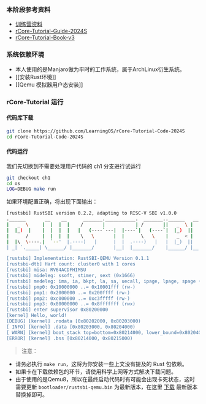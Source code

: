 ### 本阶段参考资料

- [训练营资料](https://github.com/LearningOS/rust-based-os-comp2024/blob/main/2024-spring-scheduling-2.md)
- [rCore-Tutorial-Guide-2024S](https://learningos.cn/rCore-Tutorial-Guide-2024S/index.html)
- [rCore-Tutorial-Book-v3](https://rcore-os.cn/rCore-Tutorial-Book-v3/index.html)

### 系统依赖环境

- 本人使用的是Manjaro做为平时的工作系统，属于ArchLinux衍生系统。
- [[安装Rust环境]]
- [[Qemu 模拟器用户态安装]]

### rCore-Tutorial 运行

#### 代码库下载
```bash
git clone https://github.com/LearningOS/rCore-Tutorial-Code-2024S
cd rCore-Tutorial-Code-2024S
```

#### 代码运行

我们先切换到不需要处理用户代码的 ch1 分支进行试运行

```bash
git checkout ch1
cd os
LOG=DEBUG make run
```

如果环境配置正确，将出现下面输出：

```bash
[rustsbi] RustSBI version 0.2.2, adapting to RISC-V SBI v1.0.0
.______       __    __      _______.___________.  _______..______   __
|   _  \     |  |  |  |    /       |           | /       ||   _  \ |  |
|  |_)  |    |  |  |  |   |   (----`---|  |----`|   (----`|  |_)  ||  |
|      /     |  |  |  |    \   \       |  |      \   \    |   _  < |  |
|  |\  \----.|  `--'  |.----)   |      |  |  .----)   |   |  |_)  ||  |
| _| `._____| \______/ |_______/       |__|  |_______/    |______/ |__|

[rustsbi] Implementation: RustSBI-QEMU Version 0.1.1
[rustsbi-dtb] Hart count: cluster0 with 1 cores
[rustsbi] misa: RV64ACDFHIMSU
[rustsbi] mideleg: ssoft, stimer, sext (0x1666)
[rustsbi] medeleg: ima, ia, bkpt, la, sa, uecall, ipage, lpage, spage (0xb1ab)
[rustsbi] pmp0: 0x10000000 ..= 0x10001fff (rw-)
[rustsbi] pmp1: 0x2000000 ..= 0x200ffff (rw-)
[rustsbi] pmp2: 0xc000000 ..= 0xc3fffff (rw-)
[rustsbi] pmp3: 0x80000000 ..= 0x8fffffff (rwx)
[rustsbi] enter supervisor 0x80200000
[kernel] Hello, world!
[DEBUG] [kernel] .rodata [0x80202000, 0x80203000)
[ INFO] [kernel] .data [0x80203000, 0x80204000)
[ WARN] [kernel] boot_stack top=bottom=0x80214000, lower_bound=0x80204000
[ERROR] [kernel] .bss [0x80214000, 0x80215000)
```

> 注意：
- 请务必执行 `make run`，这将为你安装一些上文没有提及的 Rust 包依赖。
- 如果卡在下载依赖包的环节，请使用科学上网等方式解决下载问题。
- 由于使用的是Qemu8，所以在最终启动代码时有可能会出现卡死状态，这时需要更新 `bootloader/rustsbi-qemu.bin` 为最新版本，在这里 [下载](https://github.com/rustsbi/rustsbi-qemu/releases) 最新版本替换掉即可。
